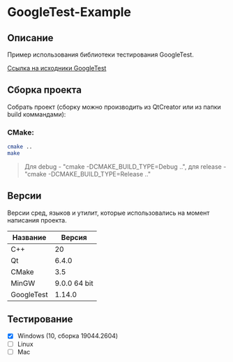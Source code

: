 # GoogleTest-Example

## Описание

Пример использования библиотеки тестирования GoogleTest.

[Ссылка на исходники GoogleTest](https://github.com/google/googletest "GoogleTest")

## Сборка проекта

Собрать проект (cборку можно производить из QtCreator или из папки build коммандами):

### CMake:

```bash
cmake ..
make
```
> Для debug - "cmake -DCMAKE_BUILD_TYPE=Debug ..", для release - "cmake -DCMAKE_BUILD_TYPE=Release .."

## Версии

Версии сред, языков и утилит, которые использовались на момент написания проекта.

| Название   | Версия               |
| -----------|----------------------|
| C++        | 20                   |
| Qt         | 6.4.0                |
| CMake      | 3.5                  |
| MinGW      | 9.0.0 64 bit         |
| GoogleTest | 1.14.0               |

## Тестирование

- [x] Windows (10, сборка 19044.2604)
- [ ] Linux
- [ ] Mac
